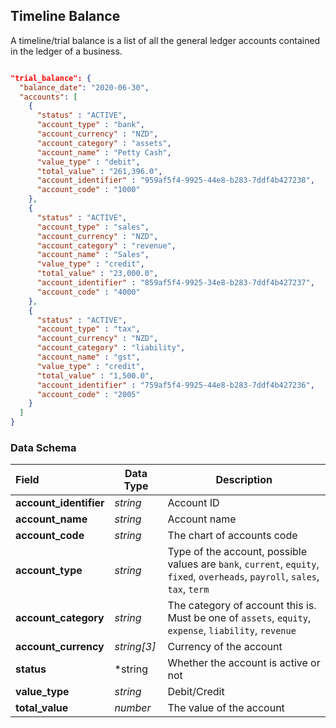 ## Timeline Balance

A timeline/trial balance is a list of all the general ledger accounts contained in the ledger of a business.

```json

"trial_balance": {
  "balance_date": "2020-06-30",
  "accounts": [
    {
      "status" : "ACTIVE",
      "account_type" : "bank",
      "account_currency" : "NZD",
      "account_category" : "assets",
      "account_name" : "Petty Cash",
      "value_type" : "debit",
      "total_value" : "261,396.0",
      "account_identifier" : "959af5f4-9925-44e8-b283-7ddf4b427238",
      "account_code" : "1000"
    },
    {
      "status" : "ACTIVE",
      "account_type" : "sales",
      "account_currency" : "NZD",
      "account_category" : "revenue",
      "account_name" : "Sales",
      "value_type" : "credit",
      "total_value" : "23,000.0",
      "account_identifier" : "859af5f4-9925-34e8-b283-7ddf4b427237",
      "account_code" : "4000"
    },
    {
      "status" : "ACTIVE",
      "account_type" : "tax",
      "account_currency" : "NZD",
      "account_category" : "liability",
      "account_name" : "gst",
      "value_type" : "credit",
      "total_value" : "1,500.0",
      "account_identifier" : "759af5f4-9925-44e8-b283-7ddf4b427236",
      "account_code" : "2005"
    }          
  ]
}
```

### Data Schema

| Field                | Data Type              | Description                                                                                                                   |
| :------------------- | ---------------------- | ----------------------------------------------------------------------------------------------------------------------------- |
| **account_identifier** | *string*               | Account ID                                                                                                                    |
| **account_name**       | *string*               | Account name                                                                                                                  |
| **account_code**       | *string*               | The chart of accounts code                                                                                                    |
| **account_type**       | *string*               | Type of the account, possible values are `bank`, `current`, `equity`, `fixed`, `overheads`, `payroll`, `sales`, `tax`, `term` |
| **account_category**   | *string*               | The category of account this is. Must be one of `assets`, `equity`, `expense`, `liability`, `revenue`                         |
| **account_currency**   | *string[3]*            | Currency of the account                                                                                                       |
| **status**             | *string                | Whether the account is active or not                                                                                          |
| **value_type**         | *string*               | Debit/Credit                                                                                                                  |
| **total_value**        | *number*               | The value of the account                                                                                                      |
